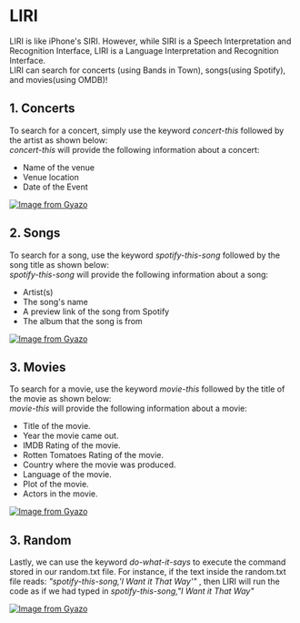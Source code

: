# LIRI
LIRI is like iPhone's SIRI. However, while SIRI is a Speech Interpretation and Recognition Interface, LIRI is a Language Interpretation and Recognition Interface.  
LIRI can search for concerts (using Bands in Town), songs(using Spotify), and movies(using OMDB)!  
## 1. Concerts  
To search for a concert, simply use the keyword *concert-this* followed by the artist as shown below:  
*concert-this* will provide the following information about a concert:
+ Name of the venue
+ Venue location
+ Date of the Event    
  
[![Image from Gyazo](https://i.gyazo.com/f9ff57e84148ef691cae8aeb821a5e14.gif)](https://gyazo.com/f9ff57e84148ef691cae8aeb821a5e14)  

## 2. Songs  
To search for a song, use the keyword *spotify-this-song* followed by the song title as shown below:  
*spotify-this-song* will provide the following information about a song: 
+ Artist(s)
+ The song's name
+ A preview link of the song from Spotify
+ The album that the song is from    
  
[![Image from Gyazo](https://i.gyazo.com/e438eee424d870b7c3dda6e546ef9934.gif)](https://gyazo.com/e438eee424d870b7c3dda6e546ef9934)  

## 3. Movies 
To search for a movie, use the keyword *movie-this* followed by the title of the movie as shown below:  
*movie-this* will provide the following information about a movie: 
   * Title of the movie.
   * Year the movie came out.
   * IMDB Rating of the movie.
   * Rotten Tomatoes Rating of the movie.
   * Country where the movie was produced.
   * Language of the movie.
   * Plot of the movie.
   * Actors in the movie.
  
  [![Image from Gyazo](https://i.gyazo.com/6fe0744a491099203272f72ea1eba11a.gif)](https://gyazo.com/6fe0744a491099203272f72ea1eba11a)

## 3. Random 
Lastly, we can use the keyword *do-what-it-says* to execute the command stored in our random.txt file. For instance, if the text inside the random.txt file reads: *"spotify-this-song,'I Want it That Way'"* , then LIRI will run the code as if we had typed in *spotify-this-song,"I Want it That Way"*  

  [![Image from Gyazo](https://i.gyazo.com/9102201bde354042b3f00029eaea4e00.gif)](https://gyazo.com/9102201bde354042b3f00029eaea4e00) 